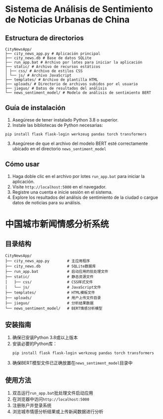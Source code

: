 # Sistema de Análisis de Sentimiento de Noticias Urbanas de China

## Estructura de directorios

```
CityNewsApp/
├── city_news_app.py # Aplicación principal
├── city_news.db # Base de datos SQLite
├── run_app.bat # Archivo por lotes para iniciar la aplicación
├── static/ # Archivo de recursos estáticos
│ ├── css/ # Archivo de estilos CSS
│ └── js/ # Archivo JavaScript
├── templates/ # Archivo de plantilla HTML
├── uploads/ # Directorio de archivos subidos por el usuario
├── jieguo/ # Datos de resultados del análisis
└── news_sentiment_model/ # Modelo de análisis de sentimiento BERT
```

## Guía de instalación

1. Asegúrese de tener instalado Python 3.8 o superior.
2. Instale las bibliotecas de Python necesarias:
```
pip install flask flask-login werkzeug pandas torch transformers
```
3. Asegúrese de que el archivo del modelo BERT esté correctamente ubicado en el directorio `news_sentiment_model`

## Cómo usar

1. Haga doble clic en el archivo por lotes `run_app.bat` para iniciar la aplicación.
2. Visite `http://localhost:5000` en el navegador.
3. Registre una cuenta e inicie sesión en el sistema.
4. Explore los resultados del análisis de sentimiento de la ciudad o cargue datos de noticias para su análisis.


# 中国城市新闻情感分析系统

## 目录结构

```
CityNewsApp/
├── city_news_app.py        # 主应用程序
├── city_news.db            # SQLite数据库
├── run_app.bat             # 启动应用的批处理文件
├── static/                 # 静态资源文件
│   ├── css/                # CSS样式文件
│   └── js/                 # JavaScript文件
├── templates/              # HTML模板文件
├── uploads/                # 用户上传文件目录
├── jieguo/                 # 分析结果数据
└── news_sentiment_model/   # BERT情感分析模型
```

## 安装指南

1. 确保已安装Python 3.8或以上版本
2. 安装必要的Python库：
   ```
   pip install flask flask-login werkzeug pandas torch transformers
   ```
3. 确保BERT模型文件已正确放置在`news_sentiment_model`目录中

## 使用方法

1. 双击运行`run_app.bat`批处理文件启动应用
2. 在浏览器中访问`http://localhost:5000`
3. 注册账户并登录系统
4. 浏览城市情感分析结果或上传新闻数据进行分析
